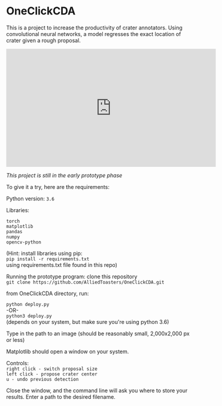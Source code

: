 # OneClickCDA

This is a project to increase the productivity of crater annotators. Using convolutional neural networks, a model regresses the exact location of crater given a rough proposal.

<iframe width="560" height="315" src="https://www.youtube.com/embed/a4d1GfKvgUs" frameborder="0" allow="accelerometer; autoplay; encrypted-media; gyroscope; picture-in-picture" allowfullscreen></iframe>

*This project is still in the early prototype phase*

To give it a try, here are the requirements:

Python version: `3.6`

Libraries:
```
torch
matplotlib
pandas
numpy
opencv-python
```

(Hint: install libraries using pip:<br>
`pip install -r requirements.txt`<br>
using requirements.txt file found in this repo)

Running the prototype program:
clone this repository<br>
`git clone https://github.com/AlliedToasters/OneClickCDA.git`<br>

from OneClickCDA directory, run:<br>

`python deploy.py`<br>
-OR-<br>
`python3 deploy.py`<br>
(depends on your system, but make sure you're using python 3.6)<br>

Type in the path to an image (should be reasonably small, 2,000x2,000 px or less)<br>

Matplotlib should open a window on your system.<br>

Controls:<br>
`right click - switch proposal size`<br>
`left click - propose crater center`<br>
`u - undo previous detection`<br>

Close the window, and the command line will ask you where to store your results. Enter a path to the desired filename.

